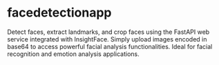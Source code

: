 # facedetectionapp
Detect faces, extract landmarks, and crop faces using the FastAPI web service integrated with InsightFace. Simply upload images encoded in base64 to access powerful facial analysis functionalities. Ideal for facial recognition and emotion analysis applications.
